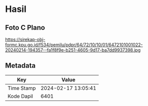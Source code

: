 # Hasil

## Foto C Plano

https://sirekap-obj-formc.kpu.go.id/f534/pemilu/pdpr/64/72/10/10/01/6472101001022-20240214-194357--fa1f8f9e-b251-4605-9d17-ba7dd9937398.jpg


## Metadata

| Key        | Value               |
| ---------- | ------------------- |
| Time Stamp | 2024-02-17 13:05:41 |
| Kode Dapil | 6401                |



